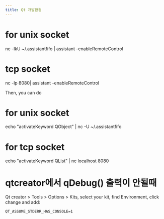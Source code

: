 ```yaml
---
title: Qt 개발환경
---
```


# for unix socket
nc -lkU ~/.assistantfifo | assistant -enableRemoteControl
# tcp socket
nc -lp 8080| assistant -enableRemoteControl

Then, you can do

# for unix socket
echo "activateKeyword QObject" | nc -U ~/.assistantfifo
# for tcp socket
echo "activateKeyword QList" | nc localhost 8080

# qtcreator에서 qDebug() 출력이 안될때
Qt creator > Tools > Options > Kits, select your kit, find Environment, click change and add:

   `QT_ASSUME_STDERR_HAS_CONSOLE=1`
